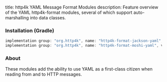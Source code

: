 title: http4k YAML Message Format Modules
description: Feature overview of the YAML http4k-format modules, several of which support auto-marshalling into data classes.

### Installation (Gradle)

```groovy
implementation group: "org.http4k", name: "http4k-format-jackson-yaml", version: "4.25.2.0"
implementation group: "org.http4k", name: "http4k-format-moshi-yaml", version: "4.25.2.0"
```

### About
These modules add the ability to use YAML as a first-class citizen when reading from and to HTTP messages. 

[http4k]: https://http4k.org
